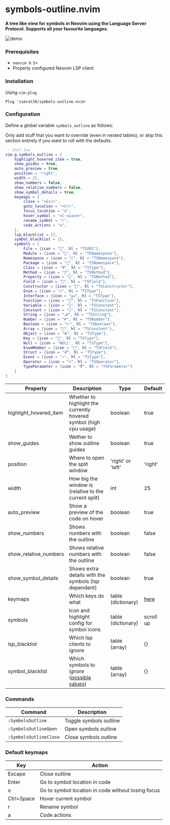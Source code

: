 # symbols-outline.nvim

**A tree like view for symbols in Neovim using the Language Server Protocol.
Supports all your favourite languages.**

![demo](https://github.com/simrat39/rust-tools-demos/raw/master/symbols-demo.gif)

### Prerequisites

- `neovim 0.5+`
-  Properly configured Neovim LSP client

### Installation

Using `vim-plug`

```vim
Plug 'simrat39/symbols-outline.nvim'
```

### Configuration

Define a global variable `symbols_outline` as follows:

Only add stuff that you want to override (even in nested tables), or skip this section entirely if you
want to roll with the defaults.

```lua
-- init.lua
vim.g.symbols_outline = {
    highlight_hovered_item = true,
    show_guides = true,
    auto_preview = true,
    position = 'right',
    width = 25,
    show_numbers = false,
    show_relative_numbers = false,
    show_symbol_details = true,
    keymaps = {
        close = "<Esc>",
        goto_location = "<Cr>",
        focus_location = "o",
        hover_symbol = "<C-space>",
        rename_symbol = "r",
        code_actions = "a",
    },
    lsp_blacklist = {},
    symbol_blacklist = {},
    symbols = {
        File = {icon = "", hl = "TSURI"},
        Module = {icon = "", hl = "TSNamespace"},
        Namespace = {icon = "", hl = "TSNamespace"},
        Package = {icon = "", hl = "TSNamespace"},
        Class = {icon = "𝓒", hl = "TSType"},
        Method = {icon = "ƒ", hl = "TSMethod"},
        Property = {icon = "", hl = "TSMethod"},
        Field = {icon = "", hl = "TSField"},
        Constructor = {icon = "", hl = "TSConstructor"},
        Enum = {icon = "ℰ", hl = "TSType"},
        Interface = {icon = "ﰮ", hl = "TSType"},
        Function = {icon = "", hl = "TSFunction"},
        Variable = {icon = "", hl = "TSConstant"},
        Constant = {icon = "", hl = "TSConstant"},
        String = {icon = "𝓐", hl = "TSString"},
        Number = {icon = "#", hl = "TSNumber"},
        Boolean = {icon = "⊨", hl = "TSBoolean"},
        Array = {icon = "", hl = "TSConstant"},
        Object = {icon = "⦿", hl = "TSType"},
        Key = {icon = "🔐", hl = "TSType"},
        Null = {icon = "NULL", hl = "TSType"},
        EnumMember = {icon = "", hl = "TSField"},
        Struct = {icon = "𝓢", hl = "TSType"},
        Event = {icon = "🗲", hl = "TSType"},
        Operator = {icon = "+", hl = "TSOperator"},
        TypeParameter = {icon = "𝙏", hl = "TSParameter"}
    }
}
```

| Property               | Description                                                                    | Type               | Default                  |
| ---------------------- | ------------------------------------------------------------------------------ | ------------------ | ------------------------ |
| highlight_hovered_item | Whether to highlight the currently hovered symbol (high cpu usage)             | boolean            | true                     |
| show_guides            | Wether to show outline guides                                                  | boolean            | true                     |
| position               | Where to open the split window                                                 | 'right' or 'left'  | 'right'                  |
| width                  | How big the window is (relative to the current split)                          | int                | 25                       |
| auto_preview           | Show a preview of the code on hover                                            | boolean            | true                     |
| show_numbers           | Shows numbers with the outline                                                 | boolean            | false                    |
| show_relative_numbers  | Shows relative numbers with the outline                                        | boolean            | false                    |
| show_symbol_details    | Shows extra details with the symbols (lsp dependent)                           | boolean            | true                     |
| keymaps                | Which keys do what                                                             | table (dictionary) | [here](#default-keymaps) |
| symbols                | Icon and highlight config for symbol icons                                     | table (dictionary) | scroll up                |
| lsp_blacklist          | Which lsp clients to ignore                                                    | table (array)      | {}                       |
| symbol_blacklist       | Which symbols to ignore ([possible values](./lua/symbols-outline/symbols.lua)) | table (array)      | {}                       |

### Commands

| Command                | Description            |
| ---------------------- | ---------------------- |
| `:SymbolsOutline`      | Toggle symbols outline |
| `:SymbolsOutlineOpen`  | Open symbols outline   |
| `:SymbolsOutlineClose` | Close symbols outline  |

### Default keymaps

| Key        | Action                                             |
| ---------- | -------------------------------------------------- |
| Escape     | Close outline                                      |
| Enter      | Go to symbol location in code                      |
| o          | Go to symbol location in code without losing focus |
| Ctrl+Space | Hover current symbol                               |
| r          | Rename symbol                                      |
| a          | Code actions                                       |


